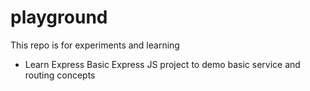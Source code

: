# playground
This repo is for experiments and learning

* Learn Express
Basic Express JS project to demo basic service and routing concepts